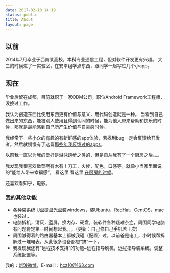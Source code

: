 ```yaml
---
date: 2017-02-10 14:19
status: public
title: About
layout: page
---
```


## 以前

2014年7月毕业于西南某高校，本科专业通信工程，但对软件开发更有兴趣。
大三的时候进了一实验室，在安卓组学点东西，跟同学一起写过几个小app。

## 现在

毕业后留在成都，目前就职于一家ODM公司，职位Android Framework工程师，没换过工作。

我认为创造东西比使用东西更有价值与意义，用代码创造就是一种。
当看到自己做出来的东西，能被别人使用且得到认同的时候，能为他人带来帮助和快乐的时候，那就是最能感到自己所产生价值与自豪感时候。

我经常下一些小众的有趣的有新鲜感的app体验，若找到bug一定会反馈给开发者。然后就慢慢有了这篇[那些年我反馈过的apps](http://codesimple.bitcron.com/post/other/na-xie-nian-wo-fan-kui-guo-de-apps)。

以前我一直以为我的爱好是游泳跑步之类的，但是自从我有了一个厨房之后。。。

我发现我很喜欢做菜啊有木有！刀工，火候，配色，口感等，就像小当家里面说的“能给人带来幸福感”。
看这里 看这里 [在厨房的时候](http://codesimple.bitcron.com/post/other/xia-chu-fang)。

还喜欢看知乎，电影。

### 我的其他功能
- 各种装系统 U盘硬盘光盘装windows，装Ubuntu，RedHat，CentOS，mac也装过..
- 电脑拆机，清灰，蓝屏，换内存、硬盘，装软件各种疑难杂症，周围同学电脑有问题肯定第一时间想起我。。。（更新：自己修自己手机若干次）
- 周围够得着的路由器基本上都被我碰（配置）过，以前爸是电工，小时候帮拆解过一堆电表，从此很多设备都想“搞”一下。
- 我发现我还有“远程技术支持”的功能~远程指导刷机，远程指导装系统，调整系统配置等。

我的：[新浪微博](http://weibo.com/hcz10)，E-malil：hcz10@163.com